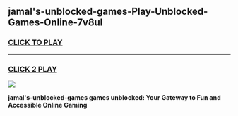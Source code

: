 
## jamal's-unblocked-games-Play-Unblocked-Games-Online-7v8ul
<h3>
<a href="https://premium76.site?title=jamal's-unblocked-games&ref=25A">CLICK TO PLAY</a></h3>
<hr>

<h3>
<a href="https://premium76.site?title=jamal's-unblocked-games&ref=25A">CLICK 2 PLAY</a>
  
</h3>

<a href="https://premium76.site?title=jamal's-unblocked-games&ref=25A"><img src="https://clearcache.store/games.png"></a>


**jamal's-unblocked-games games unblocked: Your Gateway to Fun and Accessible Online Gaming**
